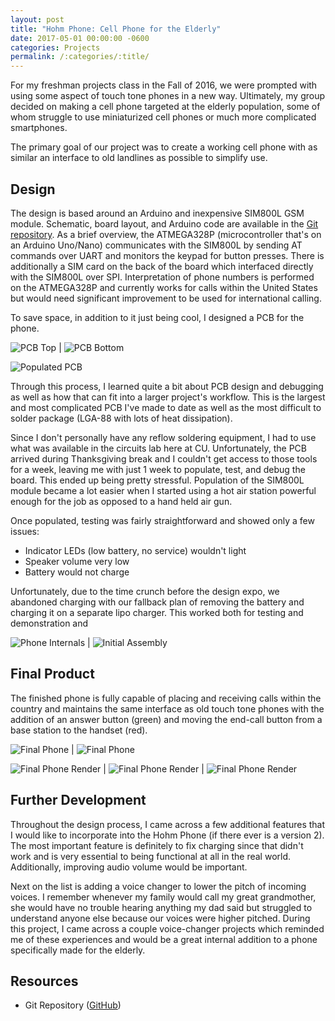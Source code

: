 ```yaml
---
layout: post
title: "Hohm Phone: Cell Phone for the Elderly"
date: 2017-05-01 00:00:00 -0600
categories: Projects
permalink: /:categories/:title/
---
```


<!-- ## Intro -->

For my freshman projects class in the Fall of 2016, we were prompted with using some aspect of touch tone phones in a new way. Ultimately, my group decided on making a cell phone targeted at the elderly population, some of whom struggle to use miniaturized cell phones or much more complicated smartphones.

The primary goal of our project was to create a working cell phone with as similar an interface to old landlines as possible to simplify use.

<!--more-->

## Design

The design is based around an Arduino and inexpensive SIM800L GSM module. Schematic, board layout, and Arduino code are available in the [Git repository][github-repo]. As a brief overview, the ATMEGA328P (microcontroller that's on an Arduino Uno/Nano) communicates with the SIM800L by sending AT commands over UART and monitors the keypad for button presses. There is additionally a SIM card on the back of the board which interfaced directly with the SIM800L over SPI. Interpretation of phone numbers is performed on the ATMEGA328P and currently works for calls within the United States but would need significant improvement to be used for international calling.

To save space, in addition to it just being cool, I designed a PCB for the phone. 

![PCB Top][pcb-top] | ![PCB Bottom][pcb-bottom]

![Populated PCB][populated-pcb]

Through this process, I learned quite a bit about PCB design and debugging as well as how that can fit into a larger project's workflow. This is the largest and most complicated PCB I've made to date as well as the most difficult to solder package (LGA-88 with lots of heat dissipation).

Since I don't personally have any reflow soldering equipment, I had to use what was available in the circuits lab here at CU. Unfortunately, the PCB arrived during Thanksgiving break and I couldn't get access to those tools for a week, leaving me with just 1 week to populate, test, and debug the board. This ended up being pretty stressful. Population of the SIM800L module became a lot easier when I started using a hot air station powerful enough for the job as opposed to a hand held air gun.

Once populated, testing was fairly straightforward and showed only a few issues:

* Indicator LEDs (low battery, no service) wouldn't light
* Speaker volume very low
* Battery would not charge

Unfortunately, due to the time crunch before the design expo, we abandoned charging with our fallback plan of removing the battery and charging it on a separate lipo charger. This worked both for testing and demonstration and 

![Phone Internals][internals] | ![Initial Assembly][front-taped]

## Final Product

The finished phone is fully capable of placing and receiving calls within the country and maintains the same interface as old touch tone phones with the addition of an answer button (green) and moving the end-call button from a base station to the handset (red).

![Final Phone][final-phone] | ![Final Phone][final-phone-separate]

![Final Phone Render][final-render] | ![Final Phone Render][final-render-docked] | ![Final Phone Render][final-render-bottom]


## Further Development

Throughout the design process, I came across a few additional features that I would like to incorporate into the Hohm Phone (if there ever is a version 2). The most important feature is definitely to fix charging since that didn't work and is very essential to being functional at all in the real world. Additionally, improving audio volume would be important.

Next on the list is adding a voice changer to lower the pitch of incoming voices. I remember whenever my family would call my great grandmother, she would have no trouble hearing anything my dad said but struggled to understand anyone else because our voices were higher pitched. During this project, I came across a couple voice-changer projects which reminded me of these experiences and would be a great internal addition to a phone specifically made for the elderly.

## Resources

* Git Repository ([GitHub][github-repo])

[pcb-top]:{{site.baseurl}}/assets/hohm-phone/IMG_board_top.png
[pcb-bottom]:{{site.baseurl}}/assets/hohm-phone/IMG_board_bottom.png
[populated-pcb]: {{site.baseurl}}/assets/hohm-phone/IMG_populated_pcb_cropped.jpg
[front-taped]: {{site.baseurl}}/assets/hohm-phone/IMG_front.jpg
[internals]: {{site.baseurl}}/assets/hohm-phone/IMG_guts_assembled_small.jpg
[charging]: {{site.baseurl}}/assets/hohm-phone/IMG_charging.jpg

[final-phone]: {{site.baseurl}}/assets/hohm-phone/IMG_final.jpg
[final-phone-separate]: {{site.baseurl}}/assets/hohm-phone/IMG_final_separate.jpg

[final-render]: {{site.baseurl}}/assets/hohm-phone/IMG_render_final_top.png
[final-render-docked]: {{site.baseurl}}/assets/hohm-phone/IMG_render_final_docked.png
[final-render-bottom]: {{site.baseurl}}/assets/hohm-phone/IMG_render_final_bottom.png

[github-repo]: https://github.com/brendanhaines/Hohm-Phone
